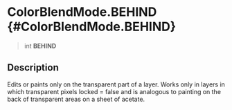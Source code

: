 ColorBlendMode.BEHIND {#ColorBlendMode.BEHIND}
=====================

> int **BEHIND**

Description
-----------

Edits or paints only on the transparent part of a layer. Works only in
layers in which transparent pixels locked = false and is analogous to
painting on the back of transparent areas on a sheet of acetate.
